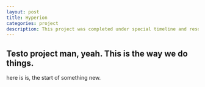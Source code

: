 ```yaml
---
layout: post
title: Hyperion
categories: project
description: This project was completed under special timeline and resource constraints, and our solution was underbudget and brought 500% revenue. 
---
```

## Testo project man, yeah. This is the way we do things. 
here is is, the start of something new. 